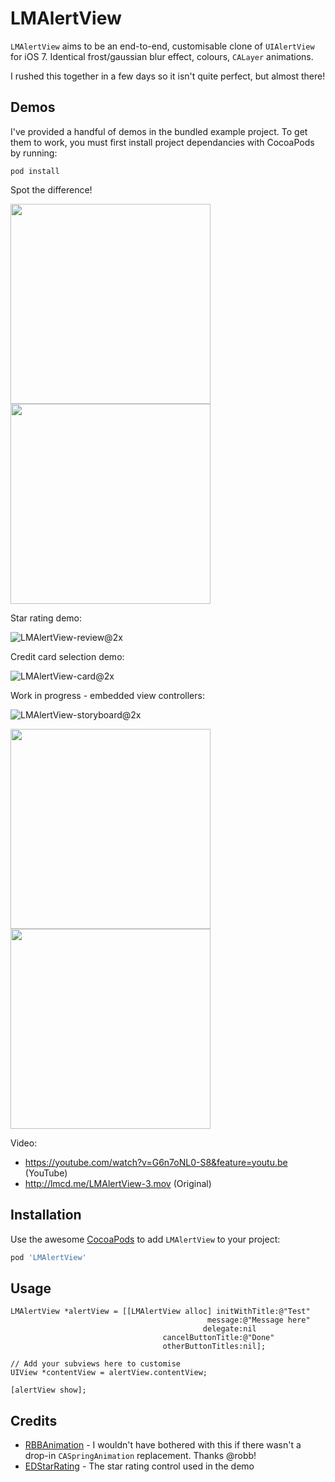 LMAlertView
===========

`LMAlertView` aims to be an end-to-end, customisable clone of `UIAlertView` for iOS 7. Identical frost/gaussian blur effect, colours, `CALayer` animations.

I rushed this together in a few days so it isn't quite perfect, but almost there!

## Demos

I've provided a handful of demos in the bundled example project. To get them to work, you must first install project dependancies with CocoaPods by running:

```
pod install
```

Spot the difference!

<img src="http://lmcd.me/LMAlertView-custom@2x.png" width="320"><img src="http://lmcd.me/LMAlertView-native@2x.png" width="320">

Star rating demo:

![LMAlertView-review@2x](http://lmcd.me/LMAlertView-review@2x.png?2)

Credit card selection demo:

![LMAlertView-card@2x](http://lmcd.me/LMAlertView-card@2x.png?2)

Work in progress - embedded view controllers:

![LMAlertView-storyboard@2x](http://lmcd.me/LMAlertView-storyboard.png)

<img src="http://lmcd.me/LMAlertView-map1@2x.png" width="320"><img src="http://lmcd.me/LMAlertView-map2@2x.png" width="320">

Video:
- https://youtube.com/watch?v=G6n7oNL0-S8&feature=youtu.be (YouTube)
- http://lmcd.me/LMAlertView-3.mov (Original)

## Installation

Use the awesome [CocoaPods](http://cocoapods.org/) to add `LMAlertView` to your project:

```ruby
pod 'LMAlertView'
```

## Usage

```objc
LMAlertView *alertView = [[LMAlertView alloc] initWithTitle:@"Test"
                                            message:@"Message here"
                                           delegate:nil
                                  cancelButtonTitle:@"Done"
                                  otherButtonTitles:nil];

// Add your subviews here to customise
UIView *contentView = alertView.contentView;

[alertView show];
```

## Credits

- [RBBAnimation](https://github.com/robb/RBBAnimation) - I wouldn't have bothered with this if there wasn't a drop-in `CASpringAnimation` replacement. Thanks @robb!
- [EDStarRating](https://github.com/erndev/EDStarRating) - The star rating control used in the demo
